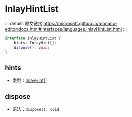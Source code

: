 # InlayHintList
        
::: details 原文链接
https://microsoft.github.io/monaco-editor/docs.html#interfaces/languages.InlayHintList.html
:::

```ts
interface InlayHintList {
    hints: InlayHint[];
    dispose(): void;
}
```

## hints
- 类型：[InlayHint](/api/languages/InlayHint.md)[]
## dispose
- 语法：`dispose(): void`